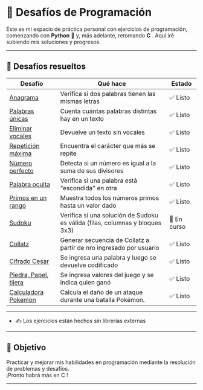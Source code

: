 # 🚀 Desafíos de Programación

Este es mi espacio de práctica personal con ejercicios de programación, comenzando con **Python** 🐍 y, más adelante, retomando **C** . Aquí iré subiendo mis soluciones y progresos.

---

## 🧩 Desafíos resueltos

| Desafío                     | Qué hace                                                  | Estado   |
|----------------------------|-----------------------------------------------------------|----------|
| [Anagrama](anagrama/anagrama.py) | Verifica si dos palabras tienen las mismas letras         | ✅ Listo |
| [Palabras únicas](contador_palabras_unicas/contador_palabras_unicas.py) | Cuenta cuántas palabras distintas hay en un texto         | ✅ Listo |
| [Eliminar vocales](eliminar_vocales/eliminar_vocales.py) | Devuelve un texto sin vocales                             | ✅ Listo |
| [Repetición máxima](repeticiones_maximas/repeticiones_maximas.py) | Encuentra el carácter que más se repite                   | ✅ Listo |
| [Número perfecto](numero_perfecto/numero_perfecto.py) | Detecta si un número es igual a la suma de sus divisores  | ✅ Listo |
| [Palabra oculta](palabra_oculta/palabra_oculta.py) | Verifica si una palabra está "escondida" en otra          | ✅ Listo |
| [Primos en un rango](primos_en_rango/primos_en_rango.py) | Muestra todos los números primos hasta un valor dado      | ✅ Listo |
| [Sudoku](sudoku/sudoku.py) | Verifica si una solución de Sudoku es válida (filas, columnas y bloques 3x3)      | 🚧 En curso |
| [Collatz](collatz/collatz.py) | Generar secuencia de Collatz a partir de nro ingresado por usuario     |  ✅ Listo |
| [Cifrado Cesar](cifrado_cesar/cifrado_cesar.py) | Se ingresa una palabra y luego se devuelve codificado     |  ✅ Listo |
| [Piedra, Papel, tijera](piedra_papel_tijera/piedra_papel_tijera.py) | Se ingresa valores del juego y se indica quien ganó    |  ✅ Listo |
| [Calculadora Pokemon](calculadora_pokemon/calculadora_pokemon.py) | Calcula el daño de un ataque durante una batalla Pokémon.|  ✅ Listo |


---

- ✍️ Los ejercicios están hechos sin librerías externas

---

## 🎯 Objetivo

Practicar y mejorar mis habilidades en programación mediante la resolución de problemas y desafíos.  
¡Pronto habrá más en C !

---
